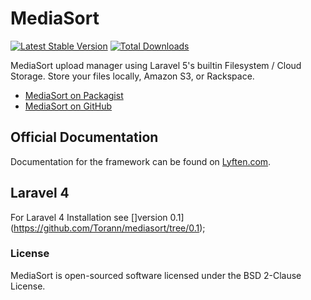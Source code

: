# MediaSort

[![Latest Stable Version](https://poser.pugx.org/torann/mediasort/v/stable.png)](https://packagist.org/packages/torann/mediasort) [![Total Downloads](https://poser.pugx.org/torann/mediasort/downloads.png)](https://packagist.org/packages/torann/mediasort)

MediaSort upload manager using Laravel 5's builtin Filesystem / Cloud Storage. Store your files locally, Amazon S3, or Rackspace.

- [MediaSort on Packagist](https://packagist.org/packages/torann/mediasort)
- [MediaSort on GitHub](https://github.com/Torann/mediasort)

## Official Documentation

Documentation for the framework can be found on [Lyften.com](http://lyften.com/projects/mediasort/).

## Laravel 4

For Laravel 4 Installation see []version 0.1](https://github.com/Torann/mediasort/tree/0.1);

### License

MediaSort is open-sourced software licensed under the BSD 2-Clause License.